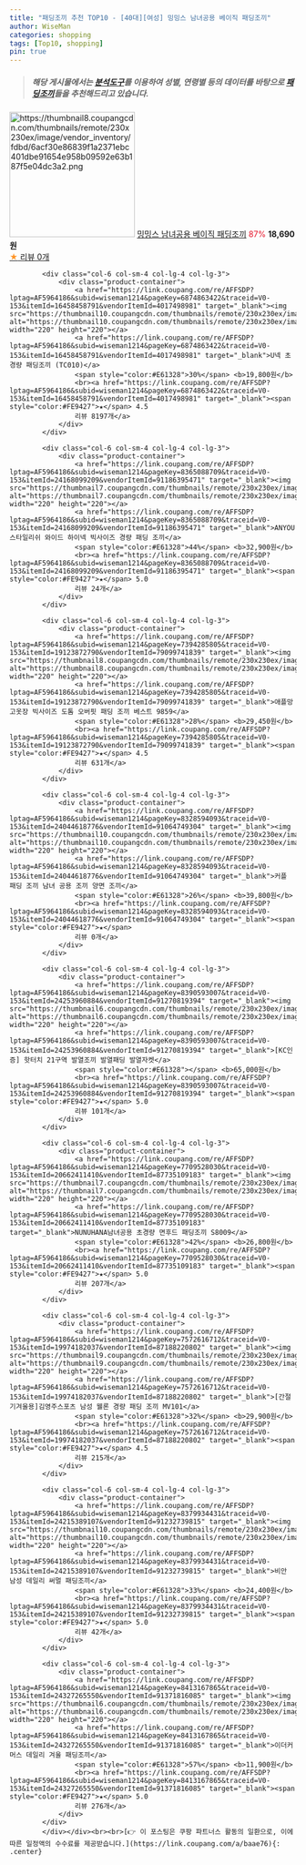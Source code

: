 ```yaml
---
title: "패딩조끼 추천 TOP10 - [40대][여성] 밍밍스 남녀공용 베이직 패딩조끼"
author: WiseMan
categories: shopping
tags: [Top10, shopping]
pin: true
---
```


> ##### 해당 게시물에서는 [**분석도구**](https://itemscout.io/)를 이용하여 **성별**, **연령별** 등의 데이터를 바탕으로 [**패딩조끼**](https://link.coupang.com/a/baae76)들을 추천해드리고 있습니다.
<div class="container"><div class="row">
            <div class="col-6 col-sm-4 col-lg-4 col-lg-3">
                <div class="product-container">
                    <a href="https://link.coupang.com/re/AFFSDP?lptag=AF5964186&subid=wiseman1214&pageKey=8380065223&traceid=V0-153&itemId=24215864597&vendorItemId=91164473339" target="_blank"><img src="https://thumbnail8.coupangcdn.com/thumbnails/remote/230x230ex/image/vendor_inventory/fdbd/6acf30e86839f1a2371ebc401dbe91654e958b09592e63b187f5e04dc3a2.png" alt="https://thumbnail8.coupangcdn.com/thumbnails/remote/230x230ex/image/vendor_inventory/fdbd/6acf30e86839f1a2371ebc401dbe91654e958b09592e63b187f5e04dc3a2.png" width="220" height="220"></a>
                    <a href="https://link.coupang.com/re/AFFSDP?lptag=AF5964186&subid=wiseman1214&pageKey=8380065223&traceid=V0-153&itemId=24215864597&vendorItemId=91164473339" target="_blank">밍밍스 남녀공용 베이직 패딩조끼</a>
                    <span style="color:#E61328">87%</span> <b>18,690원</b>
                    <br><a href="https://link.coupang.com/re/AFFSDP?lptag=AF5964186&subid=wiseman1214&pageKey=8380065223&traceid=V0-153&itemId=24215864597&vendorItemId=91164473339" target="_blank"><span style="color:#FE9427">★</span> 
                    리뷰 0개</a>
                </div>
            </div>
            
            <div class="col-6 col-sm-4 col-lg-4 col-lg-3">
                <div class="product-container">
                    <a href="https://link.coupang.com/re/AFFSDP?lptag=AF5964186&subid=wiseman1214&pageKey=6874863422&traceid=V0-153&itemId=16458458791&vendorItemId=4017498981" target="_blank"><img src="https://thumbnail10.coupangcdn.com/thumbnails/remote/230x230ex/image/vendor_inventory/a923/fef86558279831c8d485c3e24eae9083295e5ae227fa31e2bd20a362456c.jpg" alt="https://thumbnail10.coupangcdn.com/thumbnails/remote/230x230ex/image/vendor_inventory/a923/fef86558279831c8d485c3e24eae9083295e5ae227fa31e2bd20a362456c.jpg" width="220" height="220"></a>
                    <a href="https://link.coupang.com/re/AFFSDP?lptag=AF5964186&subid=wiseman1214&pageKey=6874863422&traceid=V0-153&itemId=16458458791&vendorItemId=4017498981" target="_blank">U넥 초경량 패딩조끼 (TC010)</a>
                    <span style="color:#E61328">30%</span> <b>19,800원</b>
                    <br><a href="https://link.coupang.com/re/AFFSDP?lptag=AF5964186&subid=wiseman1214&pageKey=6874863422&traceid=V0-153&itemId=16458458791&vendorItemId=4017498981" target="_blank"><span style="color:#FE9427">★</span> 4.5
                    리뷰 8197개</a>
                </div>
            </div>
            
            <div class="col-6 col-sm-4 col-lg-4 col-lg-3">
                <div class="product-container">
                    <a href="https://link.coupang.com/re/AFFSDP?lptag=AF5964186&subid=wiseman1214&pageKey=8365088709&traceid=V0-153&itemId=24168099209&vendorItemId=91186395471" target="_blank"><img src="https://thumbnail7.coupangcdn.com/thumbnails/remote/230x230ex/image/vendor_inventory/733e/dfe4b9cc4cd7072319ddfad19a2c97ddfaac9d9eae691b68b6a82f035374.jpg" alt="https://thumbnail7.coupangcdn.com/thumbnails/remote/230x230ex/image/vendor_inventory/733e/dfe4b9cc4cd7072319ddfad19a2c97ddfaac9d9eae691b68b6a82f035374.jpg" width="220" height="220"></a>
                    <a href="https://link.coupang.com/re/AFFSDP?lptag=AF5964186&subid=wiseman1214&pageKey=8365088709&traceid=V0-153&itemId=24168099209&vendorItemId=91186395471" target="_blank">ANYOU 스타일리쉬 와이드 하이넥 빅사이즈 경량 패딩 조끼</a>
                    <span style="color:#E61328">44%</span> <b>32,900원</b>
                    <br><a href="https://link.coupang.com/re/AFFSDP?lptag=AF5964186&subid=wiseman1214&pageKey=8365088709&traceid=V0-153&itemId=24168099209&vendorItemId=91186395471" target="_blank"><span style="color:#FE9427">★</span> 5.0
                    리뷰 24개</a>
                </div>
            </div>
            
            <div class="col-6 col-sm-4 col-lg-4 col-lg-3">
                <div class="product-container">
                    <a href="https://link.coupang.com/re/AFFSDP?lptag=AF5964186&subid=wiseman1214&pageKey=7394285805&traceid=V0-153&itemId=19123872790&vendorItemId=79099741839" target="_blank"><img src="https://thumbnail8.coupangcdn.com/thumbnails/remote/230x230ex/image/vendor_inventory/ae7c/b33e6a81e817bcfcc08e3ed690030c6424653747df2a14c2abb0c55fd39b.jpg" alt="https://thumbnail8.coupangcdn.com/thumbnails/remote/230x230ex/image/vendor_inventory/ae7c/b33e6a81e817bcfcc08e3ed690030c6424653747df2a14c2abb0c55fd39b.jpg" width="220" height="220"></a>
                    <a href="https://link.coupang.com/re/AFFSDP?lptag=AF5964186&subid=wiseman1214&pageKey=7394285805&traceid=V0-153&itemId=19123872790&vendorItemId=79099741839" target="_blank">애플망고옷장 빅사이즈 도톰 오버핏 패딩 조끼 베스트 9859</a>
                    <span style="color:#E61328">28%</span> <b>29,450원</b>
                    <br><a href="https://link.coupang.com/re/AFFSDP?lptag=AF5964186&subid=wiseman1214&pageKey=7394285805&traceid=V0-153&itemId=19123872790&vendorItemId=79099741839" target="_blank"><span style="color:#FE9427">★</span> 4.5
                    리뷰 631개</a>
                </div>
            </div>
            
            <div class="col-6 col-sm-4 col-lg-4 col-lg-3">
                <div class="product-container">
                    <a href="https://link.coupang.com/re/AFFSDP?lptag=AF5964186&subid=wiseman1214&pageKey=8328594093&traceid=V0-153&itemId=24044618776&vendorItemId=91064749304" target="_blank"><img src="https://thumbnail10.coupangcdn.com/thumbnails/remote/230x230ex/image/vendor_inventory/bfe3/dcb064f1ec220dba40df72ba8b10e65532616c4abf501de5566cbaf1f88f.jpg" alt="https://thumbnail10.coupangcdn.com/thumbnails/remote/230x230ex/image/vendor_inventory/bfe3/dcb064f1ec220dba40df72ba8b10e65532616c4abf501de5566cbaf1f88f.jpg" width="220" height="220"></a>
                    <a href="https://link.coupang.com/re/AFFSDP?lptag=AF5964186&subid=wiseman1214&pageKey=8328594093&traceid=V0-153&itemId=24044618776&vendorItemId=91064749304" target="_blank">커플 패딩 조끼 남녀 공용 조끼 양면 조끼</a>
                    <span style="color:#E61328">26%</span> <b>39,800원</b>
                    <br><a href="https://link.coupang.com/re/AFFSDP?lptag=AF5964186&subid=wiseman1214&pageKey=8328594093&traceid=V0-153&itemId=24044618776&vendorItemId=91064749304" target="_blank"><span style="color:#FE9427">★</span> 
                    리뷰 0개</a>
                </div>
            </div>
            
            <div class="col-6 col-sm-4 col-lg-4 col-lg-3">
                <div class="product-container">
                    <a href="https://link.coupang.com/re/AFFSDP?lptag=AF5964186&subid=wiseman1214&pageKey=8390593007&traceid=V0-153&itemId=24253960884&vendorItemId=91270819394" target="_blank"><img src="https://thumbnail6.coupangcdn.com/thumbnails/remote/230x230ex/image/vendor_inventory/542b/36ba3c4427d6495a6ad908f283e74767e1c0c959236eb518fd3809ddcf3f.png" alt="https://thumbnail6.coupangcdn.com/thumbnails/remote/230x230ex/image/vendor_inventory/542b/36ba3c4427d6495a6ad908f283e74767e1c0c959236eb518fd3809ddcf3f.png" width="220" height="220"></a>
                    <a href="https://link.coupang.com/re/AFFSDP?lptag=AF5964186&subid=wiseman1214&pageKey=8390593007&traceid=V0-153&itemId=24253960884&vendorItemId=91270819394" target="_blank">[KC인증] 핫터치 21구역 발열조끼 발열패딩 발열자켓</a>
                    <span style="color:#E61328"></span> <b>65,000원</b>
                    <br><a href="https://link.coupang.com/re/AFFSDP?lptag=AF5964186&subid=wiseman1214&pageKey=8390593007&traceid=V0-153&itemId=24253960884&vendorItemId=91270819394" target="_blank"><span style="color:#FE9427">★</span> 5.0
                    리뷰 101개</a>
                </div>
            </div>
            
            <div class="col-6 col-sm-4 col-lg-4 col-lg-3">
                <div class="product-container">
                    <a href="https://link.coupang.com/re/AFFSDP?lptag=AF5964186&subid=wiseman1214&pageKey=7709528030&traceid=V0-153&itemId=20662411410&vendorItemId=87735109183" target="_blank"><img src="https://thumbnail7.coupangcdn.com/thumbnails/remote/230x230ex/image/vendor_inventory/9e2a/034f7f9693c24ac13e464f6448457943fc4e0dabb0646fb9ced4b157cd39.png" alt="https://thumbnail7.coupangcdn.com/thumbnails/remote/230x230ex/image/vendor_inventory/9e2a/034f7f9693c24ac13e464f6448457943fc4e0dabb0646fb9ced4b157cd39.png" width="220" height="220"></a>
                    <a href="https://link.coupang.com/re/AFFSDP?lptag=AF5964186&subid=wiseman1214&pageKey=7709528030&traceid=V0-153&itemId=20662411410&vendorItemId=87735109183" target="_blank">NUNUHANA남녀공용 초경량 면후드 패딩조끼 S8009</a>
                    <span style="color:#E61328">42%</span> <b>26,800원</b>
                    <br><a href="https://link.coupang.com/re/AFFSDP?lptag=AF5964186&subid=wiseman1214&pageKey=7709528030&traceid=V0-153&itemId=20662411410&vendorItemId=87735109183" target="_blank"><span style="color:#FE9427">★</span> 5.0
                    리뷰 207개</a>
                </div>
            </div>
            
            <div class="col-6 col-sm-4 col-lg-4 col-lg-3">
                <div class="product-container">
                    <a href="https://link.coupang.com/re/AFFSDP?lptag=AF5964186&subid=wiseman1214&pageKey=7572616712&traceid=V0-153&itemId=19974182037&vendorItemId=87188220802" target="_blank"><img src="https://thumbnail9.coupangcdn.com/thumbnails/remote/230x230ex/image/vendor_inventory/ed15/8fef55fdb6f5eeb67b1cfdbef67359f451d33eee345de3d880c084de7a25.jpg" alt="https://thumbnail9.coupangcdn.com/thumbnails/remote/230x230ex/image/vendor_inventory/ed15/8fef55fdb6f5eeb67b1cfdbef67359f451d33eee345de3d880c084de7a25.jpg" width="220" height="220"></a>
                    <a href="https://link.coupang.com/re/AFFSDP?lptag=AF5964186&subid=wiseman1214&pageKey=7572616712&traceid=V0-153&itemId=19974182037&vendorItemId=87188220802" target="_blank">[간절기겨울용]김영주스포츠 남성 웰론 경량 패딩 조끼 MV101</a>
                    <span style="color:#E61328">32%</span> <b>29,900원</b>
                    <br><a href="https://link.coupang.com/re/AFFSDP?lptag=AF5964186&subid=wiseman1214&pageKey=7572616712&traceid=V0-153&itemId=19974182037&vendorItemId=87188220802" target="_blank"><span style="color:#FE9427">★</span> 4.5
                    리뷰 215개</a>
                </div>
            </div>
            
            <div class="col-6 col-sm-4 col-lg-4 col-lg-3">
                <div class="product-container">
                    <a href="https://link.coupang.com/re/AFFSDP?lptag=AF5964186&subid=wiseman1214&pageKey=8379934431&traceid=V0-153&itemId=24215389107&vendorItemId=91232739815" target="_blank"><img src="https://thumbnail10.coupangcdn.com/thumbnails/remote/230x230ex/image/vendor_inventory/0589/c295d22d8999d1af6e88abbf86907cee09cdcaae250275b02f850398690f.png" alt="https://thumbnail10.coupangcdn.com/thumbnails/remote/230x230ex/image/vendor_inventory/0589/c295d22d8999d1af6e88abbf86907cee09cdcaae250275b02f850398690f.png" width="220" height="220"></a>
                    <a href="https://link.coupang.com/re/AFFSDP?lptag=AF5964186&subid=wiseman1214&pageKey=8379934431&traceid=V0-153&itemId=24215389107&vendorItemId=91232739815" target="_blank">비안 남성 데일리 써멀 패딩조끼</a>
                    <span style="color:#E61328">33%</span> <b>24,400원</b>
                    <br><a href="https://link.coupang.com/re/AFFSDP?lptag=AF5964186&subid=wiseman1214&pageKey=8379934431&traceid=V0-153&itemId=24215389107&vendorItemId=91232739815" target="_blank"><span style="color:#FE9427">★</span> 5.0
                    리뷰 42개</a>
                </div>
            </div>
            
            <div class="col-6 col-sm-4 col-lg-4 col-lg-3">
                <div class="product-container">
                    <a href="https://link.coupang.com/re/AFFSDP?lptag=AF5964186&subid=wiseman1214&pageKey=8413167865&traceid=V0-153&itemId=24327265550&vendorItemId=91371816085" target="_blank"><img src="https://thumbnail6.coupangcdn.com/thumbnails/remote/230x230ex/image/vendor_inventory/28d0/ea6c7ab20c7ee858a0c98369836ac705dacc5881209ae64d4cb33daee1ab.png" alt="https://thumbnail6.coupangcdn.com/thumbnails/remote/230x230ex/image/vendor_inventory/28d0/ea6c7ab20c7ee858a0c98369836ac705dacc5881209ae64d4cb33daee1ab.png" width="220" height="220"></a>
                    <a href="https://link.coupang.com/re/AFFSDP?lptag=AF5964186&subid=wiseman1214&pageKey=8413167865&traceid=V0-153&itemId=24327265550&vendorItemId=91371816085" target="_blank">이더커머스 데일리 겨울 패딩조끼</a>
                    <span style="color:#E61328">57%</span> <b>11,900원</b>
                    <br><a href="https://link.coupang.com/re/AFFSDP?lptag=AF5964186&subid=wiseman1214&pageKey=8413167865&traceid=V0-153&itemId=24327265550&vendorItemId=91371816085" target="_blank"><span style="color:#FE9427">★</span> 5.0
                    리뷰 276개</a>
                </div>
            </div>
            </div></div><br><br>[👉 이 포스팅은 쿠팡 파트너스 활동의 일환으로, 이에 따른 일정액의 수수료를 제공받습니다.](https://link.coupang.com/a/baae76){: .center}